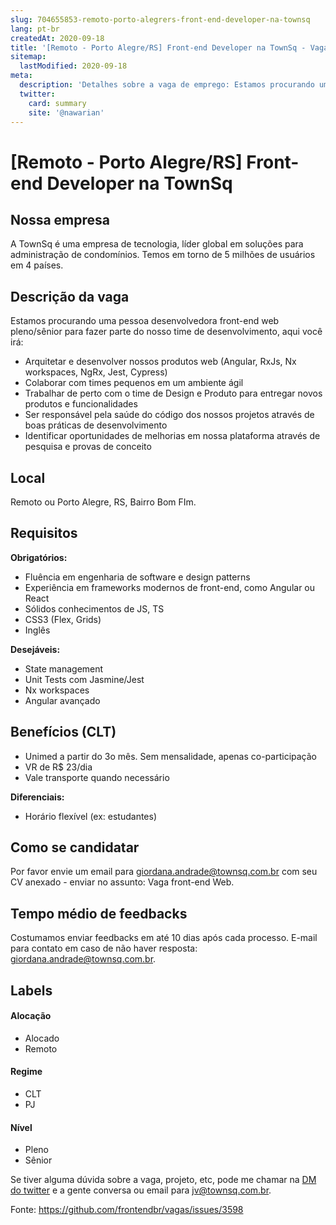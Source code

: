 ```yaml
---
slug: 704655853-remoto-porto-alegrers-front-end-developer-na-townsq
lang: pt-br
createdAt: 2020-09-18
title: '[Remoto - Porto Alegre/RS] Front-end Developer na TownSq - Vaga de Emprego'
sitemap:
  lastModified: 2020-09-18
meta:
  description: 'Detalhes sobre a vaga de emprego: Estamos procurando uma pessoa desenvolvedora front-end web pleno/sênior para fazer parte do nosso time de desenvolvimento, aqui você irá: - Arquitetar e desenvolver nossos produtos web (Angular, RxJs, Nx workspaces, NgRx, Jest, Cypress) - Colaborar com times pequenos em um ambiente ágil - Trabalhar de perto com o time de Design e Produto para entregar novos produtos e funcionalidades - Ser responsável pela saúde do código dos nossos projetos através de boas práticas de desenvolvimento - Identificar oportunidades de melhorias em nossa plataforma através de pesquisa e provas de conceito'
  twitter:
    card: summary
    site: '@nawarian'
---
```


# [Remoto - Porto Alegre/RS] Front-end Developer na TownSq

## Nossa empresa

A TownSq é uma empresa de tecnologia, líder global em soluções para administração de condomínios.
Temos em torno de 5 milhões de usuários em 4 países.

## Descrição da vaga

Estamos procurando uma pessoa desenvolvedora front-end web pleno/sênior para fazer parte do nosso time de desenvolvimento, aqui você irá:
- Arquitetar e desenvolver nossos produtos web (Angular, RxJs, Nx workspaces, NgRx, Jest, Cypress)
- Colaborar com times pequenos em um ambiente ágil
- Trabalhar de perto com o time de Design e Produto para entregar novos produtos e funcionalidades
- Ser responsável pela saúde do código dos nossos projetos através de boas práticas de desenvolvimento
- Identificar oportunidades de melhorias em nossa plataforma através de pesquisa e provas de conceito

## Local

Remoto ou Porto Alegre, RS, Bairro Bom FIm.

## Requisitos

**Obrigatórios:**
- Fluência em engenharia de software e design patterns
- Experiência em frameworks modernos de front-end, como Angular ou React
- Sólidos conhecimentos de JS, TS
- CSS3 (Flex, Grids)
- Inglês

**Desejáveis:**
- State management
- Unit Tests com Jasmine/Jest
- Nx workspaces
- Angular avançado

## Benefícios (CLT)

- Unimed a partir do 3o mês. Sem mensalidade, apenas co-participação
- VR de R$ 23/dia
- Vale transporte quando necessário

**Diferenciais:**
- Horário flexível (ex: estudantes)

## Como se candidatar

Por favor envie um email para giordana.andrade@townsq.com.br com seu CV anexado - enviar no assunto: Vaga front-end Web.

## Tempo médio de feedbacks

Costumamos enviar feedbacks em até 10 dias após cada processo.
E-mail para contato em caso de não haver resposta: giordana.andrade@townsq.com.br.

## Labels

#### Alocação
- Alocado
- Remoto

#### Regime
- CLT
- PJ

#### Nível
- Pleno
- Sênior

Se tiver alguma dúvida sobre a vaga, projeto, etc, pode me chamar na [DM do twitter](https://twitter.com/JGhignatti) e a gente conversa ou email para jv@townsq.com.br.




Fonte: https://github.com/frontendbr/vagas/issues/3598